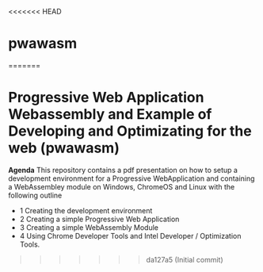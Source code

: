 <<<<<<< HEAD
# pwawasm
=======
# **Progressive Web Application Webassembly and Example of Developing and Optimizating for the web (pwawasm)**
**Agenda**
This repository contains a pdf presentation on how to setup a development environment for a Progressive WebApplication and containing a WebAssembley module on Windows, ChromeOS and Linux with the following outline
- 1  Creating the development environment
- 2  Creating a simple Progressive Web Application
- 3  Creating a simple WebAssembly Module
- 4  Using Chrome Developer Tools and Intel Developer / Optimization Tools.

>>>>>>> da127a5 (Initial commit)
